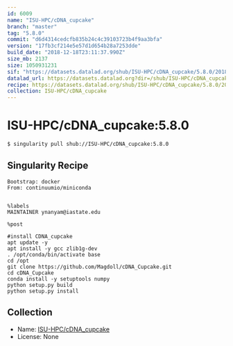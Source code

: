 ```yaml
---
id: 6009
name: "ISU-HPC/cDNA_cupcake"
branch: "master"
tag: "5.8.0"
commit: "d6d4314cedcfb835b24c4c39103723b4f9aa3bfa"
version: "17fb3cf214e5e57d1d654b28a7253dde"
build_date: "2018-12-18T23:11:37.990Z"
size_mb: 2137
size: 1050931231
sif: "https://datasets.datalad.org/shub/ISU-HPC/cDNA_cupcake/5.8.0/2018-12-18-d6d4314c-17fb3cf2/17fb3cf214e5e57d1d654b28a7253dde.simg"
datalad_url: https://datasets.datalad.org?dir=/shub/ISU-HPC/cDNA_cupcake/5.8.0/2018-12-18-d6d4314c-17fb3cf2/
recipe: https://datasets.datalad.org/shub/ISU-HPC/cDNA_cupcake/5.8.0/2018-12-18-d6d4314c-17fb3cf2/Singularity
collection: ISU-HPC/cDNA_cupcake
---
```


# ISU-HPC/cDNA_cupcake:5.8.0

```bash
$ singularity pull shub://ISU-HPC/cDNA_cupcake:5.8.0
```

## Singularity Recipe

```singularity
Bootstrap: docker
From: continuumio/miniconda


%labels
MAINTAINER ynanyam@iastate.edu

%post

#install CDNA_cupcake
apt update -y
apt install -y gcc zlib1g-dev
. /opt/conda/bin/activate base
cd /opt
git clone https://github.com/Magdoll/cDNA_Cupcake.git
cd cDNA_Cupcake
conda install -y setuptools numpy
python setup.py build
python setup.py install
```

## Collection

 - Name: [ISU-HPC/cDNA_cupcake](https://github.com/ISU-HPC/cDNA_cupcake)
 - License: None

